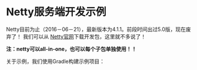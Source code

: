 Netty服务端开发示例
=============================================================
Netty目前为止（2016－06－21），最新版本为4.1.1。前段时间出过5.0版，现在废弃了！
我们可以从 [Netty官网](http://netty.io/)下载开发包，这里就不多说了！

**注：netty可以all-in-one，也可以每个子包单独使用！！**

关于示例，我们使用Gradle构建示例项目：
```gradle

```
